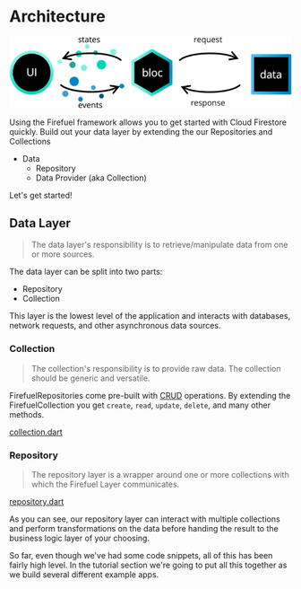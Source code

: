 # Architecture

![Firefuel Architecture](assets/firefuel_architecture_full.png)

Using the Firefuel framework allows you to get started with Cloud Firestore quickly. Build out your data layer by extending the our Repositories and Collections

- Data
  - Repository
  - Data Provider (aka Collection)

Let's get started!

## Data Layer

> The data layer's responsibility is to retrieve/manipulate data from one or more sources.

The data layer can be split into two parts:

- Repository
- Collection

This layer is the lowest level of the application and interacts with databases, network requests, and other asynchronous data sources.

### Collection

> The collection's responsibility is to provide raw data. The collection should be generic and versatile.

FirefuelRepositories come pre-built with [CRUD](https://en.wikipedia.org/wiki/Create,_read,_update_and_delete) operations.
By extending the FirefuelCollection you get `create`, `read`, `update`, `delete`, and many other methods.

[collection.dart](_snippets/architecture/collection.dart.md ':include')

### Repository

> The repository layer is a wrapper around one or more collections with which the Firefuel Layer communicates.

[repository.dart](_snippets/architecture/repository.dart.md ':include')

As you can see, our repository layer can interact with multiple collections and perform transformations on the data before handing the result to the business logic layer of your choosing.

So far, even though we've had some code snippets, all of this has been fairly high level. In the tutorial section we're going to put all this together as we build several different example apps.
